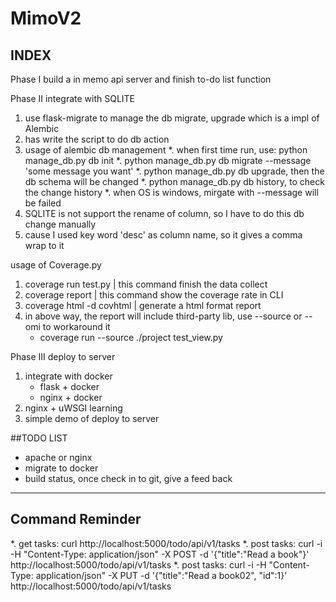 # MimoV2

## INDEX
Phase I
build a in memo api server and finish to-do list function

Phase II
integrate with SQLITE
1. use flask-migrate to manage the db migrate, upgrade which is a impl of Alembic
2. has write the script to do db action
3. usage of alembic db management
    *. when first time run, use: python manage_db.py db init
    *. python manage_db.py db migrate --message 'some message you want'
    *. python manage_db.py db upgrade, then the db schema will be changed
    *. python manage_db.py db history, to check the change history
    *. when OS is windows, mirgate with --message will be failed
4. SQLITE is not support the rename of column, so I have to do this db change manually
5. cause I used key word 'desc' as column name, so it gives a comma wrap to it

usage of Coverage.py
1. coverage run test.py | this command finish the data collect
2. coverage report | this command show the coverage rate in CLI
3. coverage html -d covhtml | generate a html format report
4. in above way, the report will include third-party lib, use --source or --omi to workaround it
    * coverage run --source  ./project test_view.py

Phase III
deploy to server
1. integrate with docker
    * flask + docker
    * nginx + docker
2. nginx + uWSGI learning
3. simple demo of deploy to server


##TODO LIST
* apache or nginx
* migrate to docker
* build status, once check in to git, give a feed back

---------
## Command Reminder
*. get tasks: curl http://localhost:5000/todo/api/v1/tasks
*. post tasks: curl -i -H "Content-Type: application/json" -X POST -d '{"title":"Read a book"}' http://localhost:5000/todo/api/v1/tasks
*. post tasks:  curl -i -H "Content-Type: application/json" -X PUT -d '{"title":"Read a book02", "id":1}' http://localhost:5000/todo/api/v1/tasks

